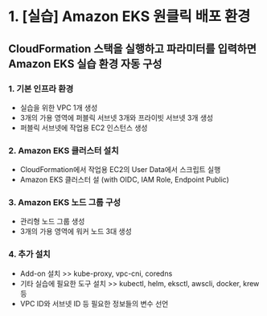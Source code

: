 # 1. [실습] Amazon EKS 원클릭 배포 환경

## CloudFormation 스택을 실행하고 파라미터를 입력하면 Amazon EKS 실습 환경 자동 구성
   
   ### 1. 기본 인프라 환경
   - 실습을 위한 VPC 1개 생성
   - 3개의 가용 영역에 퍼블릭 서브넷 3개와 프라이빗 서브넷 3개 생성
   - 퍼블릭 서브넷에 작업용 EC2 인스턴스 생성
   
   ### 2. Amazon EKS 클러스터 설치
   - CloudFormation에서 작업용 EC2의 User Data에서 스크립트 실행
   - Amazon EKS 클러스터 설 (with OIDC, IAM Role, Endpoint Public)

   ### 3. Amazon EKS 노드 그룹 구성
   - 관리형 노드 그룹 생성
   - 3개의 가용 영역에 워커 노드 3대 생성
   
   ### 4. 추가 설치
   - Add-on 설치 >> kube-proxy, vpc-cni, coredns
   - 기타 실습에 필요한 도구 설치 >> kubectl, helm, eksctl, awscli, docker, krew 등
   - VPC ID와 서브넷 ID 등 필요한 정보들의 변수 선언
